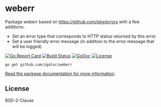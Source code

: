 # weberr
Package weberr based on https://github.com/pkg/errors with a few additions:
* Set an error type that corresponds to HTTP status returned by this error
* Set a user friendly error message (in addition to the error message that will be logged)

[![Go Report Card](https://goreportcard.com/badge/github.com/zgalor/weberr)](https://goreportcard.com/report/github.com/zgalor/weberr)
[![Build Status](https://travis-ci.org/zgalor/weberr.svg?branch=master)](https://travis-ci.org/zgalor/weberr)
[![GoDoc](https://godoc.org/github.com/zgalor/weberr?status.svg)](https://godoc.org/github.com/zgalor/weberr)
[![License](https://img.shields.io/badge/License-BSD--2--Clause-blue.svg)](https://opensource.org/licenses/BSD-2-Clause)

`go get github.com/zgalor/weberr`

[Read the package documentation for more information](https://godoc.org/github.com/zgalor/weberr).

## License

BSD-2-Clause